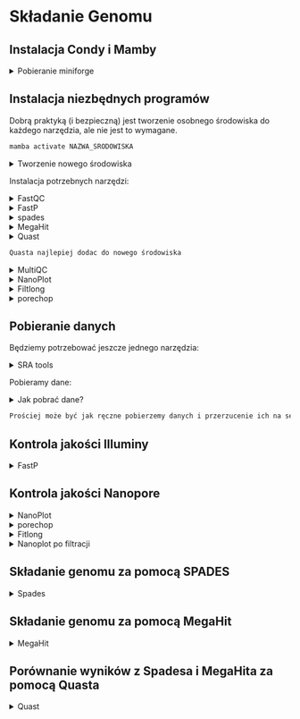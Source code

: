 # Składanie Genomu

##  Instalacja Condy i Mamby
<details>

<summary>Pobieranie miniforge</summary>

```bash
wget https://github.com/conda-forge/miniforge/releases/download/24.9.2-0/Mambaforge-24.9.2-0-Linux-x86_64.sh
```

```bash
chmod +x Mambaforge-24.9.2-0-Linux-x86_64.sh
```

```bash
./Mambaforge-24.9.2-0-Linux-x86_64.sh
```

```bash
conda config --add channels bioconda
```
  
</details>


## Instalacja niezbędnych programów

Dobrą praktyką (i bezpieczną) jest tworzenie osobnego środowiska do każdego narzędzia, ale nie jest to wymagane.

```bash
mamba activate NAZWA_SRODOWISKA
```

<details>
<summary> Tworzenie nowego środowiska </summary>

```bash
mamba create -n env_name
```
</details>

Instalacja potrzebnych narzędzi:

<details>
<summary>FastQC</summary>
  
```bash
mamba install bioconda::fastqc
```
</details>

<details>
<summary>FastP</summary>
  
```bash
mamba install bioconda::fastp
```
</details>

<details>
<summary>spades</summary>
  
```bash
mamba install bioconda::spades
```
</details>

<details>
<summary>MegaHit</summary>
  
```bash
mamba install bioconda::megahit
```
</details>

<details>
<summary>Quast</summary>
  
```bash
mamba install bioconda::quast
```
</details>

```txt
Quasta najlepiej dodac do nowego środowiska
```

<details>
<summary>MultiQC</summary>
  
```bash
mamba install bioconda::multiqc
```
</details>

<details>
<summary>NanoPlot</summary>
  
```bash
mamba install bioconda::nanoplot
```
</details>

<details>
<summary>Filtlong</summary>
  
```bash
mamba install bioconda::filtlong
```
</details>

<details>
<summary>porechop</summary>
  
```bash
mamba install bioconda::porechop
```
</details>


## Pobieranie danych

Będziemy potrzebować jeszcze jednego narzędzia:

<details>
<summary>SRA tools</summary>
  
```bash
mamba install bioconda::sra-tools
```
</details>

Pobieramy dane: 

<details>
<summary>Jak pobrać dane?</summary>
  
```bash
fastq-dump --gzip --skip-technical --readids --read-filter pass --dumpbase --split-3 --clip --outdir path/to/output/ ID_PROJEKTU
```
</details>

```txt
Prościej może być jak ręczne pobierzemy danych i przerzucenie ich na serwer za pomocą WinSCP
```
## Kontrola jakości Illuminy

<details>
<summary>FastP</summary>
  
```bash
fastp -i PLIK_DO_ANALIZY_1.fastq.gz -I PLIK_DO_ANALIZY_2.fastq.gz -o output_1_trimmed.fastq.gz -O output_2_trimmed.fastq.gz --cut_front --cut_tail --cut_window_size 4 --cut_mean_quality 30 --length_required 50
```
</details>



## Kontrola jakości Nanopore

<details>
<summary>NanoPlot</summary>
  
```bash
NanoPlot -t 5 --N50 --fastq PLIK_DO_ANALIZY.fastq.gz -o prefilter_nanoplot
```
</details>

<details>
<summary>porechop</summary>
  
```bash
porechop -t 5 -i PLIK_DO_ANALIZY.fastq.gz -o prefiltered_nanopore.fastq
```
</details>

<details>
<summary>Fitlong</summary>
  
```bash
filtlong --min_mean_q 90 --min_length 1000 prefiltered_nanopore.fastq > filtered_nanopore.fastq
```
</details>

<details>
<summary>Nanoplot po filtracji</summary>
  
```bash
NanoPlot -t 5 --N50 --fastq filtered_nanopore.fastq -o postfilter_nanoplot
```
</details>


## Składanie genomu za pomocą SPADES


<details>
<summary>Spades</summary>
  
```bash
spades.py -t 5 --cov-cutoff auto --pe1-1 PLIK_DO_ANALIZY_illumina_trimmed_1.fastq.gz --pe1-2 PLIK_DO_ANALIZY_illumina_trimmed_2.fastq.gz --nanopore PLIK_DO_ANALIZY_filtered_nanopore.fastq -o spades_assembly
```
</details>

## Składanie genomu za pomocą MegaHit

<details>
<summary>MegaHit</summary>
  
```bash
megahit -1 PLIK_DO_ANALIZY_illumina_trimmed_1.fastq.gz -2 PLIK_DO_ANALIZY_illumina_trimmed_2.fastq.gz -o megahit_output -t 5 -m 0.5
```
</details>

## Porównanie wyników z Spadesa i MegaHita za pomocą Quasta

<details>
<summary>Quast</summary>
  
```bash
quast ./spades_assembly/scaffolds.fasta ./megahit_output/final.contigs.fa -o quast_comparision
```
</details>

